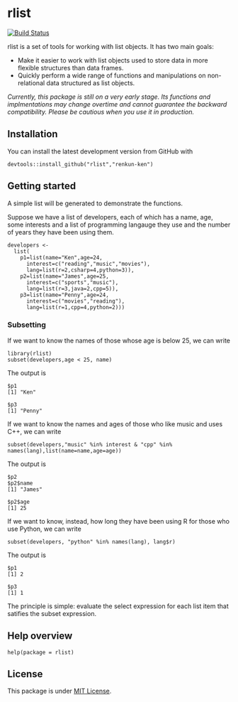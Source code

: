 # rlist

[![Build Status](https://travis-ci.org/renkun-ken/rlist.png?branch=master)](https://travis-ci.org/renkun-ken/rlist)

rlist is a set of tools for working with list objects. It has two main goals:

- Make it easier to work with list objects used to store data in more flexible structures than data frames.
- Quickly perform a wide range of functions and manipulations on non-relational data structured as list objects.

*Currently, this package is still on a very early stage. Its functions and implmentations may change overtime and cannot guarantee the backward compatibility. Please be cautious when you use it in production.*

## Installation

You can install the latest development version from GitHub with

```
devtools::install_github("rlist","renkun-ken")
```

## Getting started

A simple list will be generated to demonstrate the functions.

Suppose we have a list of developers, each of which has a name, age, some interests and a list of programming langauge they use and the number of years they have been using them.

```
developers <- 
  list(
    p1=list(name="Ken",age=24,
      interest=c("reading","music","movies"),
      lang=list(r=2,csharp=4,python=3)),
    p2=list(name="James",age=25,
      interest=c("sports","music"),
      lang=list(r=3,java=2,cpp=5)),
    p3=list(name="Penny",age=24,
      interest=c("movies","reading"),
      lang=list(r=1,cpp=4,python=2)))
```

### Subsetting

If we want to know the names of those whose age is below 25, we can write

```
library(rlist)
subset(developers,age < 25, name)
```
The output is
```
$p1
[1] "Ken"

$p3
[1] "Penny"
```

If we want to know the names and ages of those who like music and uses C++, we can write

```
subset(developers,"music" %in% interest & "cpp" %in% names(lang),list(name=name,age=age))
```
The output is 
```
$p2
$p2$name
[1] "James"

$p2$age
[1] 25
```

If we want to know, instead, how long they have been using R for those who use Python, we can write

```
subset(developers, "python" %in% names(lang), lang$r)
```
The output is
```
$p1
[1] 2

$p3
[1] 1
```

The principle is simple: evaluate the select expression for each list item that satifies the subset expression.

## Help overview

```
help(package = rlist)
```

## License

This package is under [MIT License](http://opensource.org/licenses/MIT).
